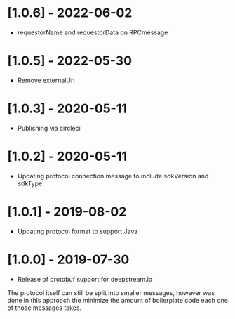 # [1.0.6] - 2022-06-02

- requestorName and requestorData on RPCmessage

# [1.0.5] - 2022-05-30

- Remove externalUrl

# [1.0.3] - 2020-05-11

- Publishing via circleci

# [1.0.2] - 2020-05-11

- Updating protocol connection message to include sdkVersion and sdkType

# [1.0.1] - 2019-08-02

- Updating protocol format to support Java

# [1.0.0] - 2019-07-30

- Release of protobuf support for deepstream.io

The protocol itself can still be split into smaller messages, however was done in this
approach the minimize the amount of boilerplate code each one of those messages takes.



